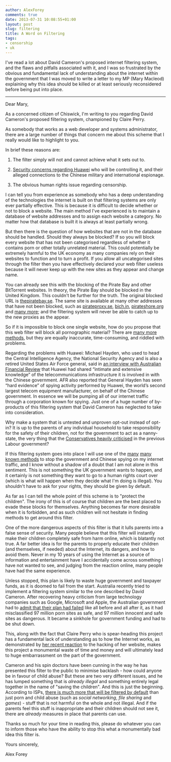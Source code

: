 ```yaml
---
author: AlexForey
comments: true
date: 2013-07-31 10:08:55+01:00
layout: post
slug: filtering
title: A Word on Filtering
tags:
- censorship
- uk
---
```


I've read a lot about David Cameron's proposed internet filtering system, and the flaws and pitfalls associated with it, and I was so frustrated by the obvious and fundamental lack of understanding about the internet within the government that I was moved to write a letter to my MP (Mary Macleod) explaining why this idea should be killed or at least seriously reconsidered before being put into place.

* * *

Dear Mary,

As a concerned citizen of Chiswick, I'm writing to you regarding David Cameron's proposed filtering system, championed by Claire Perry.

As somebody that works as a web developer and systems administrator, there are a large number of things that concern me about this scheme that I really would like to highlight to you.

In brief these reasons are:

1. The filter simply will not and cannot achieve what it sets out to.

2. [Security concerns regarding Huawei](http://www.economist.com/node/21559929) who will be controlling it, and their alleged connections to the Chinese military and international espionage.

3. The obvious human rights issue regarding censorship.

I can tell you from experience as somebody who has a deep understanding of the technologies the internet is built on that filtering  systems are only ever partially effective. This is because it is difficult to decide whether or not to block a website. The main method I've experienced is to maintain a database of website addresses and to assign each website a category. No matter how that database is built it is always at least partially wrong. 

But then there is the question of how websites that are not in the database should be handled. Should they always be blocked? If so you will block every website that has not been categorised regardless of whether it contains porn or other totally unrelated material. This could potentially be extremely harmful to the UK economy as many companies rely on their websites to function and to turn a profit. If you allow all uncategorised sites through the filter then you have effectively declared your web filter useless because it will never keep up with the new sites as they appear and change name.

You can already see this with the blocking of the Pirate Bay and other BitTorrent websites. In theory, the Pirate Bay should be blocked in the United Kingdom. This couldn't be further for the truth. The original blocked URL is [thepiratebay.se](http://thepiratebay.se). The same site is available at many other addresses that have not been blocked, such as [pirateproxy.se](http://pirateproxy.se), [bich.in](http://bich.in), [pirateshore.org](http://pirateshore.org) and [many more](http://proxybay.info); and the filtering system will never be able to catch up to the new proxies as the appear.  

So if it is impossible to block one single website, how do you propose that this web filter will block all pornographic material? There are [many more methods](http://en.wikipedia.org/wiki/Internet_censorship#Approaches), but they are equally inaccurate, time-consuming, and riddled with problems.

Regarding the problems with Huawei: Michael Hayden, who used to head the Central Intelligence Agency, the National Security Agency and is also a retired United States Air Force general, said in [an interview with Australian Financial Review](http://www.afr.com/p/national/transcript_interview_with_former_KnS7JDIrw73GWlljxA7vdK) that Huawei had shared “intimate and extensive knowledge” of the telecommunications infrastructure it is involved in with the Chinese government. AFR also reported that General Hayden has seen “hard evidence” of spying activity performed by Huawei, the world’s second largest telecom equipment manufacturer, on behalf of the Chinese government. In essence we will be pumping all of our internet traffic through a corporation known for spying. Just one of a huge number of by-products of this filtering system that David Cameron has neglected to take into consideration.

Why make a system that is untested and unproven opt-out instead of opt-in? It is up to the parents of any individual household to take responsibility for the safety of their children, not for the government to act as a nanny-state, the very thing that the [Conservatives heavily criticised](http://www.theguardian.com/politics/2004/nov/17/society.smoking) in the previous Labour government?

If this filtering system goes into place I will use one of the [many](https://ssd.eff.org) [many](http://weise7.org/tmp/cryptobook-v1.1.pdf) [known methods](https://gist.github.com/postmodern/5018337) to stop the government and Chinese spying on my internet traffic, and I know without a shadow of a doubt that I am not alone in this sentiment. This is not something the UK government wants to happen, and it certainly is not something they want to go to a human rights court over (which is what will happen when they decide what I'm doing is illegal). You shouldn't have to ask for your rights, they should be given by default.

As far as I can tell the whole point of this scheme is to "protect the children". The irony of this is of course that children are the best placed to evade these blocks for themselves. Anything becomes far more desirable when it is forbidden, and as such children will not hesitate in finding methods to get around this filter.

One of the more dangerous aspects of this filter is that it lulls parents into a false sense of security. Many people believe that this filter will instantly make their children completely safe from harm online, which is blatantly not true. A far better idea is for the parents to properly educate their children (and themselves, if needed) about the Internet, its dangers, and how to avoid them. Never in my 10 years of using the Internet as a source of information and entertainment have I accidentally come across something I have not wanted to see, and judging from the reaction online, many people have had the same experience.

Unless stopped, this plan is likely to waste huge government and taxpayer funds, as it is doomed to fail from the start. Australia recently tried to implement a filtering system similar to the one described by David Cameron. After recovering heavy criticism from large technology companies such as Google, Microsoft and Apple, the Australian government had to [admit that their plan had failed](http://www.abc.net.au/news/2012-11-09/government-abandons-plans-for-internet-filter/4362354) like all before and all after it, as it had misclassified 97 million porn sites as safe, and 97 million innocent and safe sites as dangerous. It became a sinkhole for government funding and had to be shut down.

This, along with the fact that Claire Perry who is spear-heading this project has a fundamental lack of understanding as to how the Internet works, as demonstrated by [her recent reaction](http://boingboing.net/2013/07/24/technologically-illiterate-mp.html) to the hacking of her website, makes this project a monumental waste of time and money and will ultimately lead to huge embarrassment on the part of the government.

Cameron and his spin doctors have been cunning in the way he has presented this filter to the public to minimise backlash - how could anyone be in favour of child abuse? But these are two very different issues, and he has lumped something that is *already illegal* and something entirely legal together in the name of "saving the children". And this is just the beginning. According to ISPs, [there is much more that will be filtered by default](http://torrentfreak.com/uk-porn-filter-will-censor-other-content-too-isps-reveal-130726/) than just porn and child abuse (such as *social networking*, *file sharing* and *games*) - stuff that is not harmful on the whole and not illegal. And if the parents feel this stuff is inappropriate and their children should not see it, there are *already* measures in place that parents can use.

Thanks so much for your time in reading this, please do whatever you can to inform those who have the ability to stop this what a monumentally bad idea this filter is.

Yours sincerely,

Alex Forey